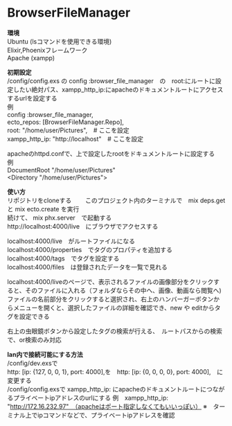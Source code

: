 # BrowserFileManager

**環境**  
  Ubuntu (lsコマンドを使用できる環境)  
  Elixir,Phoenixフレームワーク  
  Apache (xampp)  

**初期設定**  
  /config/config.exs の config :browser_file_manager　の　root:にルートに設定したい絶対パス、xampp_http_ip:にapacheのドキュメントルートにアクセスするurlを設定する  
  例  
  config :browser_file_manager,  
    ecto_repos: [BrowserFileManager.Repo],  
    root: "/home/user/Pictures",　# ここを設定  
    xampp_http_ip: "http://localhost"　# ここを設定  
  
  apacheのhttpd.confで、上で設定したrootをドキュメントルートに設定する  
  例  
  DocumentRoot "/home/user/Pictures"  
    <Directory "/home/user/Pictures">  

**使い方**  
  リポジトリをcloneする　　
  このプロジェクト内のターミナルで　mix deps.get と mix ecto.create を実行  
  続けて、 mix phx.server　で起動する  
  http://localhost:4000/live　にブラウザでアクセスする  
  
  localhost:4000/live　がルートファイルになる  
  localhost:4000/properties　でタグのプロパティを追加する  
  localhost:4000/tags　でタグを設定する  
  localhost:4000/files　は登録されたデータを一覧で見れる  
    
  localhost:4000/liveのページで、表示されるファイルの画像部分をクリックすると、そのファイルに入れる（フォルダならその中へ、画像、動画なら閲覧へ)  
  ファイルの名前部分をクリックすると選択され、右上のハンバーガーボタンからメニューを開くと、選択したファイルの詳細を確認でき、new や editからタグを設定できる  
  
  右上の虫眼鏡ボタンから設定したタグの検索が行える、　ルートパスからの検索で、or検索のみ対応  

**lan内で接続可能にする方法**  
  /config/dev.exsで  
    http: [ip: {127, 0, 0, 1}, port: 4000],を　http: [ip: {0, 0, 0, 0}, port: 4000],　に変更する  
  /config/config.exsで
    xampp_http_ip: にapacheのドキュメントルートにつながるプライベートipアドレスのurlにする
    例　xampp_http_ip: "http://172.16.232.97"　（apacheはポート指定しなくてもいいっぽい）
    ※　ターミナル上でipコマンドなどで、プライベートipアドレスを確認
